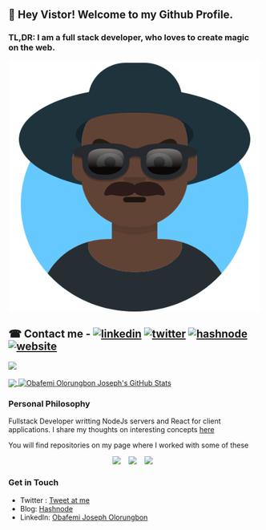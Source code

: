 ## 👋 Hey Vistor! Welcome to my Github Profile.

### TL,DR: I am a full stack developer, who loves to create magic on the web.
<p align="center">
<img src='./avataaars.png' style="width:500px; height:500px;" title="Profile Pic" alt="Please refresh the page if my avatar doesn't show up.">
</p>

##	&#x260E; Contact me - [<img src='https://cdn.jsdelivr.net/npm/simple-icons@3.0.1/icons/linkedin.svg' alt='linkedin' height='20'>](https://www.linkedin.com/in/obafemijoseph/)  [<img src='https://cdn.jsdelivr.net/npm/simple-icons@3.0.1/icons/twitter.svg' alt='twitter' height='20'>](https://twitter.com/__Datadriven) [<img src='https://cdn.jsdelivr.net/npm/simple-icons@3.0.1/icons/icloud.svg' alt='hashnode' height='20'>](https://hashnode.com/@Obafemi/) [<img src='https://cdn.jsdelivr.net/npm/simple-icons@3.0.1/icons/dev-dot-to.svg' alt='website' height='25'>](https://dev.to/)

![](https://visitor-badge.laobi.icu/badge?page_id=obafemiolorungbon)

<a href="https://github.com/obafemiolorungbon/obafemiolorungbon">
  <img height="235px" align="center" src="https://github-readme-stats.vercel.app/api/top-langs/?username=obafemiolorungbon&hide=java&title_color=ffffff&text_color=c9cacc&icon_color=2bbc8a&bg_color=1d1f21" />
</a>
<a href="https://github.com/obafemiolorungbon/obafemiolorungbon">
  <img height="235px" align="center" src="https://github-readme-stats.vercel.app/api?username=obafemiolorungbon&show_icons=true&line_height=27&count_private=true&title_color=ffffff&text_color=c9cacc&icon_color=2bbc8a&bg_color=1d1f21" alt="Obafemi Olorungbon Joseph's GitHub Stats" />
</a>  
  
  
    
### Personal Philosophy

Fullstack Developer writting NodeJs servers and React for client applications.
I share my thoughts on interesting concepts [here](https://hashnode.com/@Obafemi)

You will find repositories on my page where I worked with some of these
<p align="center">
  <img src="https://img.shields.io/badge/node.js%20-%2343853D.svg?&style=for-the-badge&logo=node.js&logoColor=white" />&nbsp;&nbsp;&nbsp;
  <img src="https://img.shields.io/badge/react%20-%2300D9FF.svg?&style=for-the-badge&logo=react&logoColor=white" />&nbsp;&nbsp;&nbsp;
  <img src="https://img.shields.io/badge/tailwind-css%20-%231572B6.svg?&style=for-the-badge&logo=tailwind-css&logoColor=white" />&nbsp;&nbsp;
</p>

### Get in Touch
* Twitter : [Tweet at me](https://twitter.com/_devobs?s=20)
* Blog: [Hashnode](https://hashnode.com/@Obafemi)
* LinkedIn: [Obafemi Joseph Olorungbon](https://www.linkedin.com/in/obafemijoseph/)

